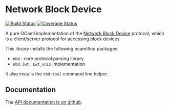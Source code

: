Network Block Device
====================

[![Build Status](https://travis-ci.org/xapi-project/nbd.svg?branch=bugfix-v2.x)](https://travis-ci.org/xapi-project/nbd)
[![Coverage Status](https://coveralls.io/repos/xapi-project/nbd/badge.svg?branch=bugfix-v2.x)](https://coveralls.io/r/xapi-project/nbd?branch=bugfix-v2.x)


A pure OCaml implementation of the [Network Block
Device](http://en.wikipedia.org/wiki/Network_block_device) protocol, which is a
client/server protocol for accessing block devices.

This library installs the following ocamlfind packages:

* `nbd` : core protocol parsing library
* `nbd.lwt` : `Lwt_unix` implementation 

It also installs the `nbd-tool` command line helper.

Documentation
-------------

The [API documentation is on github](https://xapi-project.github.io/nbd/index.html).
